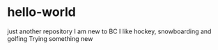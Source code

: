 # hello-world
just another repository
I am new to BC
I like hockey, snowboarding and golfing
Trying something new
